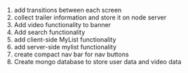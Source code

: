 1. add transitions between each screen
2. collect trailer information and store it on node server
3. Add video functionality to banner
4. Add search functionality
5. add client-side MyList functionality
6. add server-side mylist functionality
7. create compact nav bar for nav buttons
   <!-- 8. finish account page -->
8. Create mongo database to store user data and video data
   <!-- 10. convert auth to context api -->

